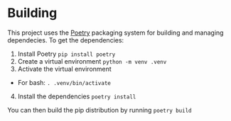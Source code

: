 # Building

This project uses the [Poetry](https://python-poetry.org/) packaging system for building and managing dependecies. To get the dependencies:

1. Install Poetry `pip install poetry`
2. Create a virtual environment `python -m venv .venv`
3. Activate the virtual environment
  - For bash: `. .venv/bin/activate`
4. Install the dependencies `poetry install`

You can then build the pip distribution by running `poetry build`
